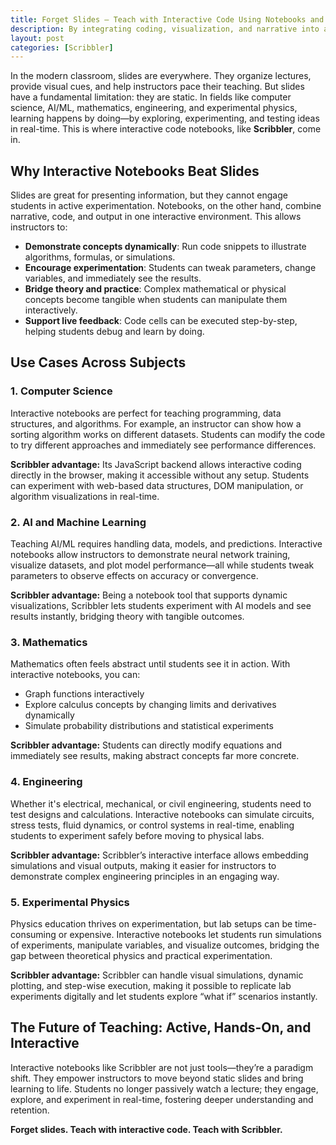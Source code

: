```yaml
---
title: Forget Slides — Teach with Interactive Code Using Notebooks and Online Compilers
description: By integrating coding, visualization, and narrative into a single, interactive space, Scribbler enables educators to teach with clarity, creativity, and impact. Whether you are teaching computer science, AI, mathematics, engineering, or physics, interactive notebooks and online compliers are your gateway to the classroom of the future.
layout: post
categories: [Scribbler]
---
```


In the modern classroom, slides are everywhere. They organize lectures, provide visual cues, and help instructors pace their teaching. But slides have a fundamental limitation: they are static. In fields like computer science, AI/ML, mathematics, engineering, and experimental physics, learning happens by doing—by exploring, experimenting, and testing ideas in real-time. This is where interactive code notebooks, like **Scribbler**, come in.

## Why Interactive Notebooks Beat Slides

Slides are great for presenting information, but they cannot engage students in active experimentation. Notebooks, on the other hand, combine narrative, code, and output in one interactive environment. This allows instructors to:

* **Demonstrate concepts dynamically**: Run code snippets to illustrate algorithms, formulas, or simulations.
* **Encourage experimentation**: Students can tweak parameters, change variables, and immediately see the results.
* **Bridge theory and practice**: Complex mathematical or physical concepts become tangible when students can manipulate them interactively.
* **Support live feedback**: Code cells can be executed step-by-step, helping students debug and learn by doing.

## Use Cases Across Subjects

### 1. Computer Science

Interactive notebooks are perfect for teaching programming, data structures, and algorithms. For example, an instructor can show how a sorting algorithm works on different datasets. Students can modify the code to try different approaches and immediately see performance differences.

**Scribbler advantage:** Its JavaScript backend allows interactive coding directly in the browser, making it accessible without any setup. Students can experiment with web-based data structures, DOM manipulation, or algorithm visualizations in real-time.

### 2. AI and Machine Learning

Teaching AI/ML requires handling data, models, and predictions. Interactive notebooks allow instructors to demonstrate neural network training, visualize datasets, and plot model performance—all while students tweak parameters to observe effects on accuracy or convergence.

**Scribbler advantage:** Being a notebook tool that supports dynamic visualizations, Scribbler lets students experiment with AI models and see results instantly, bridging theory with tangible outcomes.

### 3. Mathematics

Mathematics often feels abstract until students see it in action. With interactive notebooks, you can:

* Graph functions interactively
* Explore calculus concepts by changing limits and derivatives dynamically
* Simulate probability distributions and statistical experiments

**Scribbler advantage:** Students can directly modify equations and immediately see results, making abstract concepts far more concrete.

### 4. Engineering

Whether it's electrical, mechanical, or civil engineering, students need to test designs and calculations. Interactive notebooks can simulate circuits, stress tests, fluid dynamics, or control systems in real-time, enabling students to experiment safely before moving to physical labs.

**Scribbler advantage:** Scribbler’s interactive interface allows embedding simulations and visual outputs, making it easier for instructors to demonstrate complex engineering principles in an engaging way.

### 5. Experimental Physics

Physics education thrives on experimentation, but lab setups can be time-consuming or expensive. Interactive notebooks let students run simulations of experiments, manipulate variables, and visualize outcomes, bridging the gap between theoretical physics and practical experimentation.

**Scribbler advantage:** Scribbler can handle visual simulations, dynamic plotting, and step-wise execution, making it possible to replicate lab experiments digitally and let students explore “what if” scenarios instantly.

## The Future of Teaching: Active, Hands-On, and Interactive

Interactive notebooks like Scribbler are not just tools—they’re a paradigm shift. They empower instructors to move beyond static slides and bring learning to life. Students no longer passively watch a lecture; they engage, explore, and experiment in real-time, fostering deeper understanding and retention.


**Forget slides. Teach with interactive code. Teach with Scribbler.**

